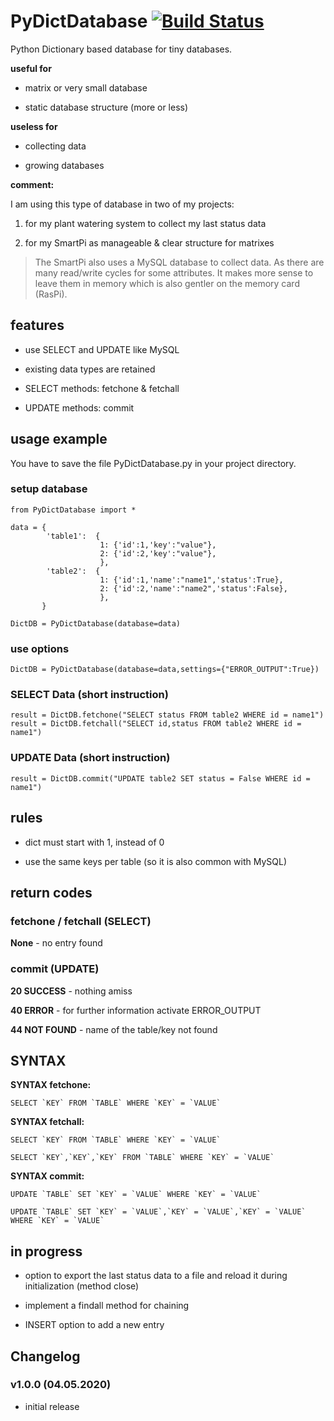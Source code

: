 # PyDictDatabase [![Build Status](https://travis-ci.org/DIY-Blub/PyDictDatabase.svg?branch=master)](https://travis-ci.org/github/DIY-Blub/PyDictDatabase)

Python Dictionary based database for tiny databases.

**useful for**

* matrix or very small database

* static database structure (more or less)

**useless for**

* collecting data

* growing databases

**comment:**

I am using this type of database in two of my projects:

1. for my plant watering system to collect my last status data

2. for my SmartPi as manageable & clear structure for matrixes

> The SmartPi also uses a MySQL database to collect data. As there are many read/write cycles for some attributes. It makes more sense to leave them in memory which is also gentler on the memory card (RasPi).




## features

* use SELECT and UPDATE like MySQL

* existing data types are retained

* SELECT methods: fetchone & fetchall

* UPDATE methods: commit


## usage example

You have to save the file PyDictDatabase.py in your project directory.

### setup database

```
from PyDictDatabase import *

data = {
        'table1':  {
                    1: {'id':1,'key':"value"},
                    2: {'id':2,'key':"value"},
                    },
        'table2':  {
                    1: {'id':1,'name':"name1",'status':True},
                    2: {'id':2,'name':"name2",'status':False},
                    },
       }

DictDB = PyDictDatabase(database=data)
```
### use options

```
DictDB = PyDictDatabase(database=data,settings={"ERROR_OUTPUT":True})
```

### SELECT Data (short instruction)

```
result = DictDB.fetchone("SELECT status FROM table2 WHERE id = name1")
result = DictDB.fetchall("SELECT id,status FROM table2 WHERE id = name1")
```

### UPDATE Data (short instruction)

```
result = DictDB.commit("UPDATE table2 SET status = False WHERE id = name1")
```

## rules

* dict must start with 1, instead of 0

* use the same keys per table (so it is also common with MySQL)


## return codes

### fetchone / fetchall (SELECT)

**None** - no entry found

### commit (UPDATE)

**20 SUCCESS** - nothing amiss

**40 ERROR** - for further information activate ERROR_OUTPUT

**44 NOT FOUND** - name of the table/key not found


## SYNTAX

**SYNTAX fetchone:**
```
SELECT `KEY` FROM `TABLE` WHERE `KEY` = `VALUE`
```

**SYNTAX fetchall:**
```
SELECT `KEY` FROM `TABLE` WHERE `KEY` = `VALUE`

SELECT `KEY`,`KEY`,`KEY` FROM `TABLE` WHERE `KEY` = `VALUE`
```

**SYNTAX commit:**
```
UPDATE `TABLE` SET `KEY` = `VALUE` WHERE `KEY` = `VALUE`

UPDATE `TABLE` SET `KEY` = `VALUE`,`KEY` = `VALUE`,`KEY` = `VALUE` WHERE `KEY` = `VALUE`
```


## in progress

* option to export the last status data to a file and reload it during initialization (method close)

* implement a findall method for chaining

* INSERT option to add a new entry

## Changelog

### v1.0.0 (04.05.2020)

* initial release
